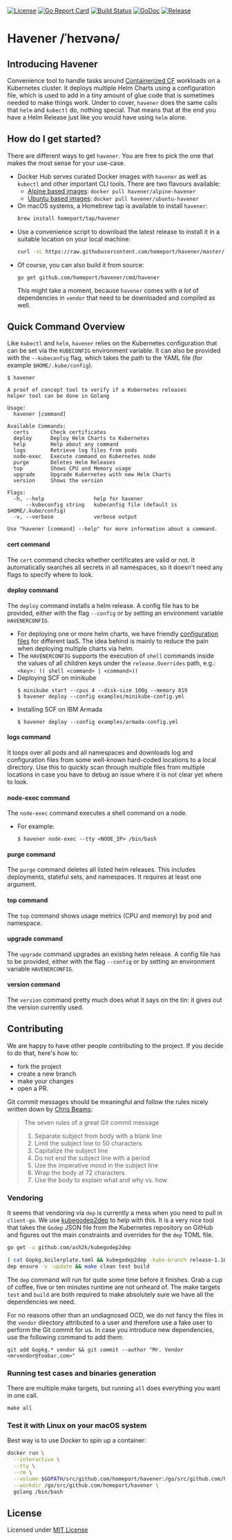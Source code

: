 [![License](https://img.shields.io/github/license/homeport/havener.svg)](https://github.com/homeport/havener/blob/master/LICENSE)
[![Go Report Card](https://goreportcard.com/badge/github.com/homeport/havener)](https://goreportcard.com/report/github.com/homeport/havener)
[![Build Status](https://travis-ci.org/homeport/havener.svg?branch=develop)](https://travis-ci.org/homeport/havener)
[![GoDoc](https://godoc.org/github.com/homeport/havener/pkg?status.svg)](https://godoc.org/github.com/homeport/havener/pkg)
[![Release](https://img.shields.io/github/release/homeport/havener.svg)](https://github.com/homeport/havener/releases/latest)

# Havener /ˈheɪvənə/
## Introducing Havener
Convenience tool to handle tasks around [Containerized CF](https://www.pivotaltracker.com/n/projects/2192232) workloads on a Kubernetes cluster. It deploys multiple Helm Charts using a configuration file, which is used to add in a tiny amount of glue code that is sometimes needed to make things work. Under to cover, `havener` does the same calls that `helm` and `kubectl` do, nothing special. That means that at the end you have a Helm Release just like you would have using `helm` alone.

## How do I get started?
There are different ways to get `havener`. You are free to pick the one that makes the most sense for your use-case.
- Docker Hub serves curated Docker images with `havener` as well as  `kubectl` and other important CLI tools. There are two flavours available:
  - [Alpine based images](https://hub.docker.com/r/havener/alpine-havener/): `docker pull havener/alpine-havener`
  - [Ubuntu based images](https://hub.docker.com/r/havener/ubuntu-havener/): `docker pull havener/ubuntu-havener`
- On macOS systems, a Homebrew tap is available to install `havener`:
  ```sh
  brew install homeport/tap/havener
  ```
- Use a convenience script to download the latest release to install it in a suitable location on your local machine:
  ```sh
  curl -sL https://raw.githubusercontent.com/homeport/havener/master/scripts/download-latest.sh | bash
  ```
- Of course, you can also build it from source:
  ```
  go get github.com/homeport/havener/cmd/havener
  ```
  This might take a moment, because `havener` comes with _a lot_ of dependencies in `vendor` that need to be downloaded and compiled as well.


## Quick Command Overview
Like `kubectl` and `helm`, `havener` relies on the Kubernetes configuration that can be set via the `KUBECONFIG` environment variable. It can also be provided with the `--kubeconfig` flag, which takes the path to the YAML file (for example `$HOME/.kube/config`).
```
$ havener

A proof of concept tool to verify if a Kubernetes releases
helper tool can be done in Golang

Usage:
  havener [command]

Available Commands:
  certs       Check certificates
  deploy      Deploy Helm Charts to Kubernetes
  help        Help about any command
  logs        Retrieve log files from pods
  node-exec   Execute command on Kubernetes node
  purge       Deletes Helm Releases
  top         Shows CPU and Memory usage
  upgrade     Upgrade Kubernetes with new Helm Charts
  version     Shows the version

Flags:
  -h, --help                help for havener
      --kubeconfig string   kubeconfig file (default is $HOME/.kube/config)
  -v, --verbose             verbose output

Use "havener [command] --help" for more information about a command.
```

#### cert command
The `cert` command checks whether certificates are valid or not. It automatically searches all secrets in all namespaces, so it doesn't need any flags to specify where to look.

#### deploy command
The `deploy` command installs a helm release. A config file has to be provided, either with the flag `--config` or by setting an environment variable `HAVENERCONFIG`.
- For deploying one or more helm charts, we have friendly [configuration files](https://github.com/homeport/havener/tree/develop/examples) for different IaaS. The idea behind is mainly to reduce the pain when deploying multiple charts via helm.
- The `HAVENERCONFIG` supports the execution of `shell` commands inside the values of all children keys under the `release.Overrides` path, e.g.:
   `<key>: (( shell <command> | <command>))`
- Deploying SCF on minikube
   ```
   $ minikube start --cpus 4 --disk-size 100g --memory 819
   $ havener deploy --config examples/minikube-config.yml
   ```
- Installing SCF on IBM Armada
  ```
  $ havener deploy --config examples/armada-config.yml
  ```

#### logs command
It loops over all pods and all namespaces and downloads log and configuration files from some well-known hard-coded locations to a local directory. Use this to quickly scan through multiple files from multiple locations in case you have to debug an issue where it is not clear yet where to look.

#### node-exec command
The `node-exec` command executes a shell command on a node. 
- For example:
  ```
  $ havener node-exec --tty <NODE_IP> /bin/bash
  ```

#### purge command
The `purge` command deletes all listed helm releases. This includes deployments, stateful sets, and namespaces. It requires at least one argument.

#### top command
The `top` command shows usage metrics (CPU and memory) by pod and namespace.

#### upgrade command
The `upgrade` command upgrades an existing helm release. A config file has to be provided, either with the flag `--config` or by setting an environment variable `HAVENERCONFIG`.

#### version command
The `version` command pretty much does what it says on the tin: it gives out the version currently used.


## Contributing
We are happy to have other people contributing to the project. If you decide to do that, here's how to:
- fork the project
- create a new branch
- make your changes
- open a PR.

Git commit messages should be meaningful and follow the rules nicely written down by [Chris Beams](https://chris.beams.io/posts/git-commit/):
> The seven rules of a great Git commit message
> 1. Separate subject from body with a blank line
> 1. Limit the subject line to 50 characters
> 1. Capitalize the subject line
> 1. Do not end the subject line with a period
> 1. Use the imperative mood in the subject line
> 1. Wrap the body at 72 characters
> 1. Use the body to explain what and why vs. how


### Vendoring
It seems that vendoring via `dep` is currently a mess when you need to pull in `client-go`. We use [kubegodep2dep](https://github.com/ash2k/kubegodep2dep) to help with this. It is a very nice tool that takes the `Godep` JSON file from the Kubernetes repository on GitHub and figures out the main constraints and overrides for the `dep` TOML file.
```sh
go get -u github.com/ash2k/kubegodep2dep

( cat Gopkg.boilerplate.toml && kubegodep2dep -kube-branch release-1.10 -client-go-branch release-7.0 ) >Gopkg.toml
dep ensure -v -update && make clean test build
```

The `dep` command will run for quite some time before it finishes. Grab a cup of coffee, five or ten minutes runtime are not unheard of. The make targets `test` and `build` are both required to make absolutely sure we have all the dependencies we need.

For no reasons other than an undiagnosed OCD, we do not fancy the files in the `vendor` directory attributed to a user and therefore use a fake user to perform the Git commit for us. In case you introduce new dependencies, use the following command to add them:
```
git add Gopkg.* vendor && git commit --author "Mr. Vendor <mrvendor@foobar.com>"
```


### Running test cases and binaries generation
There are multiple make targets, but running `all` does everything you want in one call.
```
make all
```

### Test it with Linux on your macOS system
Best way is to use Docker to spin up a container:
```sh
docker run \
  --interactive \
  --tty \
  --rm \
  --volume $GOPATH/src/github.com/homeport/havener:/go/src/github.com/homeport/havener \
  --workdir /go/src/github.com/homeport/havener \
  golang /bin/bash
```

## License
Licensed under [MIT License](https://github.com/homeport/havener/blob/master/LICENSE)
